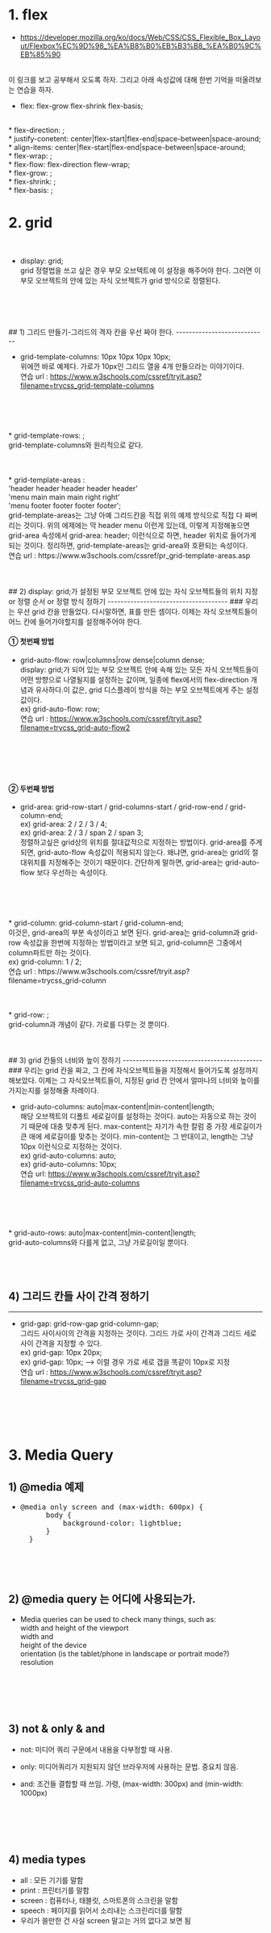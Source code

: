 # 1. flex

* https://developer.mozilla.org/ko/docs/Web/CSS/CSS_Flexible_Box_Layout/Flexbox%EC%9D%98_%EA%B8%B0%EB%B3%B8_%EA%B0%9C%EB%85%90
<br>
이 링크를 보고 공부해서 오도록 하자. 그리고 아래 속성값에 대해 한번 기억을 떠올려보는 연습을 하자.

* flex: flex-grow flex-shrink flex-basis;
<br>
* flex-direction: ;
<br>
* justify-conetent: center|flex-start|flex-end|space-between|space-around;
<br>
* align-items: center|flex-start|flex-end|space-between|space-around;
<br>
* flex-wrap: ;
<br>
* flex-flow: flex-direction flew-wrap;
<br>
* flex-grow: ;
<br>
* flex-shrink: ;
<br>
* flex-basis: ;

# 2. grid
<br>

* display: grid;
<br>grid 정렬법을 쓰고 싶은 경우 부모 오브텍트에 이 설정을 해주어야 한다. 그러면 이 부모 오브젝트의 안에 있는 자식 오브젝트가 grid 방식으로 정렬된다.
<br>
<br><br><br>
## 1) 그리드 만들기-그리드의 격자 칸을 우선 짜야 한다.
----------------------------

* grid-template-columns: 10px 10px 10px 10px;
<br> 위에껀 바로 예제다. 가로가 10px인 그리드 열을 4개 만들으라는 이야기이다.
<br> 연습 url : https://www.w3schools.com/cssref/tryit.asp?filename=trycss_grid-template-columns
<br>
<br><br><br>
* grid-template-rows: ;
<br> grid-template-columns와 원리적으로 같다.
<br>
<br><br><br>
* grid-template-areas :
<br>'header header header header header'
<br>'menu main main main right right'
<br>'menu footer footer footer footer';
<br>grid-template-areas는 그냥 아예 그리드칸을 직접 위의 예제 방식으로 직접 다 짜버리는 것이다. 위의 에제에는 막 header menu 이런게 있는데, 이렇게 지정해놓으면 grid-area 속성에서 grid-area: header; 이런식으로 하면, header 위치로 들어가게 되는 것이다. 정리하면, grid-template-areas는 grid-area와 호환되는 속성이다.
<br> 연습 url : https://www.w3schools.com/cssref/pr_grid-template-areas.asp
<br>
<br><br><br>
## 2) display: grid;가 설정된 부모 오브젝트 안에 있는 자식 오브젝트들의 위치 지정 or 정렬 순서 or 정렬 방식 정하기
-------------------------------------
### 우리는 우선 grid 칸을 만들었다. 다시말하면, 표를 만든 셈이다. 이제는 자식 오브젝트들이 어느 칸에 들어가야할지를 설정해주어야 한다.

#### ① 첫번째 방법

* grid-auto-flow: row|columns|row dense|column dense;
<br>display: grid;가 되어 있는 부모 오브젝트 안에 속해 있는 모든 자식 오브젝트들이 어떤 방향으로 나열될지를 설정하는 값이며, 일종에 flex에서의 flex-direction 개념과 유사하다.이 값은, grid 디스플레이 방식을 하는 부모 오브젝트에게 주는 설정값이다.
<br>ex) grid-auto-flow: row;
<br> 연습 url : https://www.w3schools.com/cssref/tryit.asp?filename=trycss_grid-auto-flow2
<br>
<br><br><br>

#### ② 두번째 방법

* grid-area: grid-row-start / grid-columns-start / grid-row-end / grid-column-end;
<br>ex) grid-area: 2 / 2 / 3 / 4;
<br>ex) grid-area: 2 / 3 / span 2 / span 3;
<br>정렬하고싶은 grid상의 위치를 절대값적으로 지정하는 방법이다. grid-area를 주게 되면, grid-auto-flow 속성값이 적용되지 않는다. 왜냐면, grid-area는 grid의 절대위치를 지정해주는 것이기 때문이다. 간단하게 말하면, grid-area는 grid-auto-flow 보다 우선하는 속성이다.
<br>
<br><br><br>
* grid-column: grid-column-start / grid-column-end;
<br>이것은, grid-area의 부분 속성이라고 보면 된다. grid-area는 grid-column과 grid-row 속성값을 한번에 지정하는 방법이라고 보면 되고, grid-column은 그중에서 column파트만 하는 것이다.
<br>ex) grid-column: 1 / 2;
<br>연습 url : https://www.w3schools.com/cssref/tryit.asp?filename=trycss_grid-column
<br>
<br><br><br>
* grid-row: ;
<br>grid-column과 개념이 같다. 가로를 다루는 것 뿐이다.
<br>
<br><br><br>
## 3) grid 칸들의 너비와 높이 정하기
-------------------------------------------
### 우리는 grid 칸을 짜고, 그 칸에 자식오브젝트들을 지정해서 들어가도록 설정까지 해보았다. 이제는 그 자식오브젝트들이, 지정된 grid 칸 안에서 얼마나의 너비와 높이를 가지는지를 설정해줄 차례이다.

* grid-auto-columns: auto|max-content|min-content|length;
<br>해당 오브젝트의 디폴트 세로길이를 설정하는 것이다. auto는 자동으로 하는 것이기 때문에 대충 맞추게 된다. max-content는 자기가 속한 칼럼 중 가장 세로길이가 큰 애에 세로길이를 맞추는 것이다. min-content는 그 반대이고, length는 그냥 10px 이런식으로 지정하는 것이다.
<br>ex) grid-auto-columns: auto;
<br>ex) grid-auto-columns: 10px;
<br>연습 url: https://www.w3schools.com/cssref/tryit.asp?filename=trycss_grid-auto-columns
<br>
<br><br><br>
* grid-auto-rows: auto|max-content|min-content|length;
<br>grid-auto-columns와 다를게 없고, 그냥 가로길이일 뿐이다.
<br>
<br><br><br>

## 4) 그리드 칸들 사이 간격 정하기
-----------------------------------

* grid-gap: grid-row-gap grid-column-gap;
<br>그리드 사이사이의 간격을 지정하는 것이다. 그리드 가로 사이 간격과 그리드 세로 사이 간격을 지정할 수 있다.
<br>ex) grid-gap: 10px 20px;
<br>ex) grid-gap: 10px; --> 이럴 경우 가로 세로 갭을 똑같이 10px로 지정
<br> 연습 url : https://www.w3schools.com/cssref/tryit.asp?filename=trycss_grid-gap
<br>
<br><br><br>


# 3. Media Query

## 1) @media 예제


* <pre>@media only screen and (max-width: 600px) {
        body {
            background-color: lightblue;
        }
    }</pre>

<br><br><br>

## 2) @media query 는 어디에 사용되는가.
* Media queries can be used to check many things, such as:<br>width and height of the viewport<br>width and<br>height of the device<br>orientation (is the tablet/phone in landscape or portrait mode?)<br>resolution
<br>
<br><br><br>

## 3) not & only & and

* not: 미디어 쿼리 구문에서 내용을 다부정할 때 사용.

* only: 미디어쿼리가 지원되지 않던 브라우저에 사용하는 문법. 중요치 않음.

* and: 조건들 결합할 때 쓰임. 가령, (max-width: 300px) and (min-width: 1000px)
<br>
<br><br><br>

## 4) media types

* all : 모든 기기를 말함
* print : 프린터기를 말함
* screen : 컴퓨터나, 태블릿, 스마트폰의 스크린을 말함
* speech : 페이지를 읽어서 소리내는 스크린리더를 말함
* 우리가 쓸만한 건 사실 screen 말고는 거의 없다고 보면 됨
<br>
<br><br><br>

## 5) media features
* max-height
* min-height
* update
* min-color
* 이것 외에도 수없이 많으니 찾아보자. 참조 url : https://www.w3schools.com/cssref/css3_pr_mediaquery.asp
<br>
<br><br><br>

## 6) 예제 이해 

* <pre>@media only screen and (max-width: 600px) {
        body {
            background-color: lightblue;
        }
    }</pre>

* 컴퓨터나, 태블릿, 스마트폰의 스크린이, 최대 크기가 600px이어야 한다는 조건을 만족할 때, body 오브젝트의 배경색을 ligthblue로 하라.